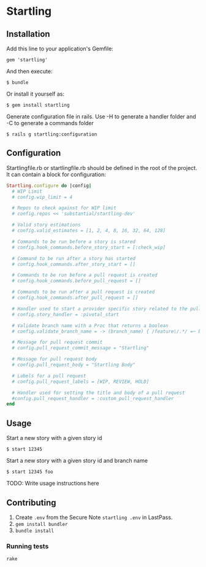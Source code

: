 # Startling

## Installation

Add this line to your application's Gemfile:

    gem 'startling'

And then execute:

    $ bundle

Or install it yourself as:

    $ gem install startling

Generate configuration file in rails. 
Use -H to generate a handler folder and -C to generate a commands folder

    $ rails g startling:configuration 

## Configuration

Startlingfile.rb or startlingfile.rb should be defined in the root of the project. It can contain a block for configuration:

```ruby
Startling.configure do |config|
  # WIP Limit
  # config.wip_limit = 4

  # Repos to check against for WIP limit
  # config.repos << 'substantial/startling-dev'

  # Valid story estimations
  # config.valid_estimates = [1, 2, 4, 8, 16, 32, 64, 128]

  # Commands to be run before a story is stared
  # config.hook_commands.before_story_start = [:check_wip]

  # Command to be run after a story has started
  # config.hook_commands.after_story_start = []

  # Commands to be run before a pull request is created
  # config.hook_commands.before_pull_request = []

  # Commands to be run after a pull request is created
  # config.hook_commands.after_pull_request = []

  # Handler used to start a provider specific story related to the pull request
  # config.story_handler = :pivotal_start

  # Validate branch name with a Proc that returns a boolean
  # config.validate_branch_name = -> (branch_name) { /feature\/.*/ =~ branch_name }

  # Message for pull request commit
  # config.pull_request_commit_message = "Startling"

  # Message for pull request body
  # config.pull_request_body = "Startling Body"

  # Labels for a pull request
  # config.pull_request_labels = [WIP, REVIEW, HOLD]

  # Handler used for setting the title and body of a pull request
  #config.pull_request_handler = :custom_pull_request_handler
end
```

## Usage

Start a new story with a given story id

    $ start 12345

Start a new story with a given story id and branch name

    $ start 12345 foo

TODO: Write usage instructions here

## Contributing

1. Create `.env` from the Secure Note `startling .env` in
   LastPass.
1. `gem install bundler`
1. `bundle install`

### Running tests

`rake`
